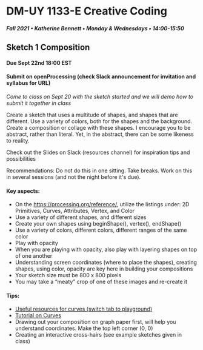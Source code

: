 # DM-UY 1133-E Creative Coding
##### Fall 2021 • Katherine Bennett • Monday & Wednesdays • 14:00-15:50

## Sketch 1 Composition

#### Due Sept 22nd 18:00 EST 
#### Submit on openProcessing (check Slack announcement for invitation and syllabus for URL)
			
_Come to class on Sept 20 with the sketch started and we will demo how to submit it together in class_

Create a sketch that uses a multitude of shapes, and shapes that are different. Use a variety of colors, both for the shapes and the background. Create a composition or collage with these shapes. I encourage you to be abstract, rather than literal. Yet, in the abstract, there can be some likeness to reality.

Check out the Slides on Slack (resources channel) for inspiration tips and possibilities

Recommendations: Do not do this in one sitting. Take breaks. Work on this in several sessions (and not the night before it's due).


#### Key aspects:

* On the https://processing.org/reference/, utilize the listings under: 2D Primitives, Curves, Attributes, Vertex, and Color
* Use a variety of different shapes, and different sizes
* Create your own shapes using beginShape(), vertex(), endShape()
* Use a variety of colors, different colors, different ranges of the same color
* Play with opacity
* When you are playing with opacity, also play with layering shapes on top of one another
* Understanding screen coordinates (where to place the shapes), creating shapes, using color, opacity are key here in building your compositions
* Your sketch size must be 800 x 800 pixels
* You may take a “meaty” crop of one of these images and re-create it

#### Tips:

* [Useful resources for curves (switch tab to playground)](http://yining1023.github.io/p5PlayGround/) 
* [Tutorial on Curves](https://processing.org/tutorials/curves/)
* Drawing out your composition on graph paper first, will help you understand coordinates. Make the top left corner (0, 0)
* Creating an interactive cross-hairs (see example sketches given in class)

